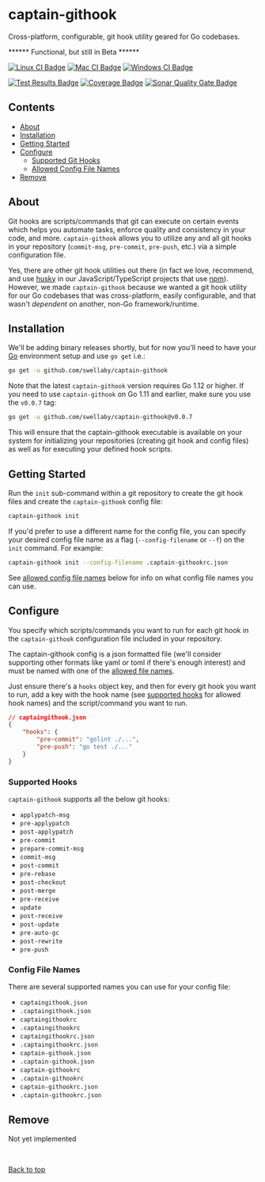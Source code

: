 # captain-githook 
Cross-platform, configurable, git hook utility geared for Go codebases.  

****** Functional, but still in Beta ****** 

[![Linux CI Badge][linux-ci-badge]][linux-ci-url]
[![Mac CI Badge][mac-ci-badge]][mac-ci-url]
[![Windows CI Badge][windows-ci-badge]][windows-ci-url]  

[![Test Results Badge][tests-badge]][sonar-tests-url]
[![Coverage Badge][coverage-badge]][coverage-url]
[![Sonar Quality Gate Badge][sonar-quality-gate-badge]][sonar-url]  

## Contents
* [About](#about)
* [Installation](#installation)
* [Getting Started](#getting-started)
* [Configure](#configure)
    * [Supported Git Hooks][supported-hooks-section]
    * [Allowed Config File Names][config-file-names-section]
* [Remove](#remove)


## About
Git hooks are scripts/commands that git can execute on certain events which helps you automate tasks, enforce quality and consistency in your code, and more. `captain-githook` allows you to utilize any and all git hooks in your repository (`commit-msg`, `pre-commit`, `pre-push`, etc.) via a simple configuration file. 

Yes, there are other git hook utilities out there (in fact we love, recommend, and use [husky][husky-url] in our JavaScript/TypeScript projects that use [npm][npm-url]). However, we made `captain-githook` because we wanted a git hook utility for our Go codebases that was cross-platform, easily configurable, and that wasn't *dependent* on another, non-Go framework/runtime.

## Installation
We'll be adding binary releases shortly, but for now you'll need to have your [Go][go-download-url] environment setup and use `go get` i.e.:

```sh
go get -u github.com/swellaby/captain-githook
```

Note that the latest `captain-githook` version requires Go 1.12 or higher. If you need to use `captain-githook` on Go 1.11 and earlier, make sure you use the `v0.0.7` tag:

```sh
go get -u github.com/swellaby/captain-githook@v0.0.7
```

This will ensure that the captain-githook executable is available on your system for initializing your repositories (creating git hook and config files) as well as for executing your defined hook scripts.

## Getting Started
Run the `init` sub-command within a git repository to create the git hook files and create the `captain-githook` config file:

```sh
captain-githook init
```

If you'd prefer to use a different name for the config file, you can specify your desired config file name as a flag (`--config-filename` or `--f`) on the `init` command. For example:

```sh
captain-githook init --config-filename .captain-githookrc.json
```

See [allowed config file names][config-file-names-section] below for info on what config file names you can use.

## Configure
You specify which scripts/commands you want to run for each git hook in the `captain-githook` configuration file included in your repository.

The captain-githook config is a json formatted file (we'll consider supporting other formats like yaml or toml if there's enough interest) and must be named with one of the [allowed file names][config-file-names-section].  

Just ensure there's a `hooks` object key, and then for every git hook you want to run, add a key with the hook name (see [supported hooks][supported-hooks-section] for allowed hook names) and the script/command you want to run.

```json
// captaingithook.json
{
    "hooks": {
        "pre-commit": "golint ./...",
        "pre-push": "go test ./..."
    }
}
```

### Supported Hooks
`captain-githook` supports all the below git hooks:

- `applypatch-msg`
- `pre-applypatch`
- `post-applypatch`
- `pre-commit`
- `prepare-commit-msg`
- `commit-msg`
- `post-commit`
- `pre-rebase`
- `post-checkout`
- `post-merge`
- `pre-receive`
- `update`
- `post-receive`
- `post-update`
- `pre-auto-gc`
- `post-rewrite`
- `pre-push`

### Config File Names
There are several supported names you can use for your config file:

- `captaingithook.json`
- `.captaingithook.json`
- `captaingithookrc`
- `.captaingithookrc`
- `captaingithookrc.json`
- `.captaingithookrc.json`
- `captain-githook.json`
- `.captain-githook.json`
- `captain-githookrc`
- `.captain-githookrc`
- `captain-githookrc.json`
- `.captain-githookrc.json`

## Remove
Not yet implemented

<br />  

[Back to top][top-section]

[githooks-docs-url]: https://git-scm.com/docs/githooks
[go-download-url]: https://golang.org/dl/
[husky-url]: https://www.npmjs.com/package/husky
[npm-url]: https://www.npmjs.com/get-npm
[config-file-names-section]: #config-file-names
[supported-hooks-section]: #supported-hooks
[top-section]: #captain-githook
[linux-ci-badge]: https://img.shields.io/azure-devops/build/swellaby/opensource/123/master.svg?label=linux%20build&style=flat-square
[linux-ci-url]: https://dev.azure.com/swellaby/OpenSource/_build/latest?definitionId=123
[mac-ci-badge]: https://img.shields.io/azure-devops/build/swellaby/opensource/124/master.svg?label=mac%20build&style=flat-square
[mac-ci-url]: https://dev.azure.com/swellaby/OpenSource/_build/latest?definitionId=124
[windows-ci-badge]: https://img.shields.io/azure-devops/build/swellaby/opensource/125/master.svg?label=windows%20build&style=flat-square
[windows-ci-url]: https://dev.azure.com/swellaby/OpenSource/_build/latest?definitionId=125
[coverage-badge]: https://img.shields.io/azure-devops/coverage/swellaby/opensource/123/master.svg?style=flat-square
[coverage-url]: https://codecov.io/gh/swellaby/captain-githook
[tests-badge]: https://img.shields.io/azure-devops/tests/swellaby/opensource/123/master.svg?label=unit%20tests&style=flat-square
[sonar-quality-gate-badge]: https://img.shields.io/sonar/quality_gate/swellaby:captain-githook?server=https%3A%2F%2Fsonarcloud.io&style=flat-square
[sonar-url]: https://sonarcloud.io/dashboard?id=swellaby%3Acaptain-githook
[sonar-tests-url]: https://sonarcloud.io/component_measures?id=swellaby%3Acaptain-githook&metric=tests
